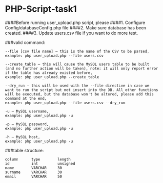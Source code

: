 # PHP-Script-task1


####Before running user_upload.php script, please 
####1. Configure Config/databaseConfig.php file
####2. Make sure database has been created.
####3. Update users.csv file if you want to do more test.

###valid command:
```
--file [csv file name] – this is the name of the CSV to be parsed,
example: php user_upload.php --file users.csv

--create_table – this will cause the MySQL users table to be built (and no further action will be taken), note: it will only report error if the table has already existed before,
example: php user_upload.php --create_table

--dry_run – this will be used with the --file directive in case we want to run the script but not insert into the DB. All other functions will be executed, but the database won't be altered, please add this command at the end,
example: php user_upload.php --file users.csv --dry_run

-u – MySQL username,
example: php user_upload.php -u

-p – MySQL password,
example: php user_upload.php -u

-h – MySQL host,
example: php user_upload.php -u

```

###table structure:
```
column      type        length
id          int         unsigned
name        VARCHAR     30
surname     VARCHAR     30
email       VARCHAR     50
```